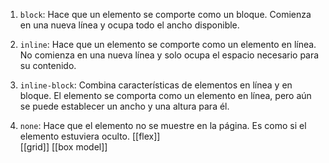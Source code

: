 
1. `block`: Hace que un elemento se comporte como un bloque. Comienza en una nueva línea y ocupa todo el ancho disponible.
    
2. `inline`: Hace que un elemento se comporte como un elemento en línea. No comienza en una nueva línea y solo ocupa el espacio necesario para su contenido.
    
3. `inline-block`: Combina características de elementos en línea y en bloque. El elemento se comporta como un elemento en línea, pero aún se puede establecer un ancho y una altura para él.
    
4. `none`: Hace que el elemento no se muestre en la página. Es como si el elemento estuviera oculto.
[[flex]]     
[[grid]] 
[[box model]]

